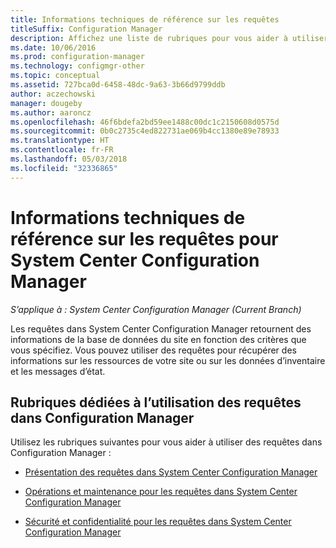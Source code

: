 ```yaml
---
title: Informations techniques de référence sur les requêtes
titleSuffix: Configuration Manager
description: Affichez une liste de rubriques pour vous aider à utiliser des requêtes afin de récupérer des informations sur les ressources de votre site.
ms.date: 10/06/2016
ms.prod: configuration-manager
ms.technology: configmgr-other
ms.topic: conceptual
ms.assetid: 727bca0d-6458-48dc-9a63-3b66d9799ddb
author: aczechowski
manager: dougeby
ms.author: aaroncz
ms.openlocfilehash: 46f6bdefa2bd59ee1488c00dc1c2150608d0575d
ms.sourcegitcommit: 0b0c2735c4ed822731ae069b4cc1380e89e78933
ms.translationtype: HT
ms.contentlocale: fr-FR
ms.lasthandoff: 05/03/2018
ms.locfileid: "32336865"
---
```

# <a name="queries-technical-reference-for-system-center-configuration-manager"></a>Informations techniques de référence sur les requêtes pour System Center Configuration Manager

*S’applique à : System Center Configuration Manager (Current Branch)*

Les requêtes dans System Center Configuration Manager retournent des informations de la base de données du site en fonction des critères que vous spécifiez. Vous pouvez utiliser des requêtes pour récupérer des informations sur les ressources de votre site ou sur les données d’inventaire et les messages d’état.  

## <a name="topics-about-using-queries-in-configuration-manager"></a>Rubriques dédiées à l’utilisation des requêtes dans Configuration Manager  
 Utilisez les rubriques suivantes pour vous aider à utiliser des requêtes dans Configuration Manager :  

-   [Présentation des requêtes dans System Center Configuration Manager](../../../core/servers/manage/introduction-to-queries.md)  

-   [Opérations et maintenance pour les requêtes dans System Center Configuration Manager](../../../core/servers/manage/operations-and-maintenance-for-queries.md)  

-   [Sécurité et confidentialité pour les requêtes dans System Center Configuration Manager](../../../core/servers/manage/security-and-privacy-for-queries.md)  
